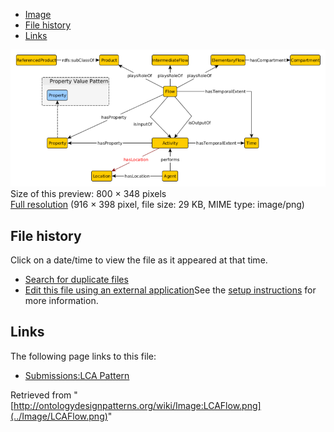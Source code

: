 * [Image](../Image/LCAFlow.png#file)
* [File history](../Image/LCAFlow.png#filehistory)
* [Links](../Image/LCAFlow.png#filelinks)

[![Image:LCAFlow.png](../images/thumb/4/4b/LCAFlow.png/800px-LCAFlow.png)](../images/4/4b/LCAFlow.png)  
Size of this preview: 800 × 348 pixels  
[Full resolution](../images/4/4b/LCAFlow.png)‎ (916 × 398 pixel, file size: 29 KB, MIME type: image/png)

## File history

Click on a date/time to view the file as it appeared at that time.



  
* [Search for duplicate files](http://ontologydesignpatterns.org/wiki/Special:FileDuplicateSearch/LCAFlow.png "Special:FileDuplicateSearch/LCAFlow.png")
* [Edit this file using an external application](http://ontologydesignpatterns.org/wiki/index.php?title=Image:LCAFlow.png&action=edit&externaledit=true&mode=file "Image:LCAFlow.png")See the [setup instructions](http://www.mediawiki.org/wiki/Manual:External_editors "http://www.mediawiki.org/wiki/Manual:External_editors") for more information.

## Links



The following page links to this file:


* [Submissions:LCA Pattern](../Submissions/LCA_Pattern "Submissions:LCA Pattern")


Retrieved from "[http://ontologydesignpatterns.org/wiki/Image:LCAFlow.png](../Image/LCAFlow.png)"